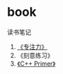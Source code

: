 # book
读书笔记
1. [《专注力》](https://zhuanlan.zhihu.com/p/92249165)
2. 《刻意练习》
3. [《C++ Primer》](https://github.com/2501590635/book/tree/master/%E3%80%8AC%2B%2B%20primer%E3%80%8B)
